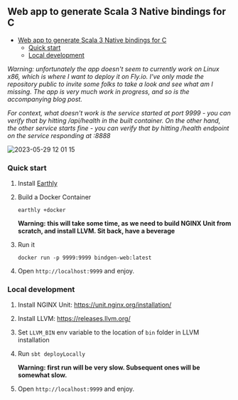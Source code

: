 ## Web app to generate Scala 3 Native bindings for C

<!--toc:start-->
- [Web app to generate Scala 3 Native bindings for C](#web-app-to-generate-scala-3-native-bindings-for-c)
  - [Quick start](#quick-start)
  - [Local development](#local-development)
<!--toc:end-->

_Warning: unfortunately the app doesn't seem to currently work on Linux x86, which is where I want to deploy it on Fly.io. I've only made the repository public to invite some folks to take a look and see what am I missing. The app is very much work in progress, and so is the accompanying blog post._

_For context, what doesn't work is the service started at port 9999 - you can verify that by hitting /api/health in the built container. On the other hand, the other service starts fine - you can verify that by hitting /health endpoint on the service responding at :8888_

![2023-05-29 12 01 15](https://github.com/indoorvivants/sn-bindgen-web/assets/1052965/85d0144c-f431-49e3-a45c-b644fc642cf7)

### Quick start

1. Install [Earthly](https://docs.earthly.dev) 

2. Build a Docker Container
    ```
    earthly +docker
    ```
    **Warning: this will take some time, as we need to build NGINX Unit from scratch, and install LLVM. Sit back, have a beverage**
3. Run it 

    ```
    docker run -p 9999:9999 bindgen-web:latest
    ```
4. Open `http://localhost:9999` and enjoy.

### Local development

1. Install NGINX Unit: https://unit.nginx.org/installation/
2. Install LLVM: https://releases.llvm.org/
3. Set `LLVM_BIN` env variable to the location of `bin` folder in LLVM installation
4. Run `sbt deployLocally`

   **Warning: first run will be very slow. Subsequent ones will be somewhat slow.**

5. Open `http://localhost:9999` and enjoy.

